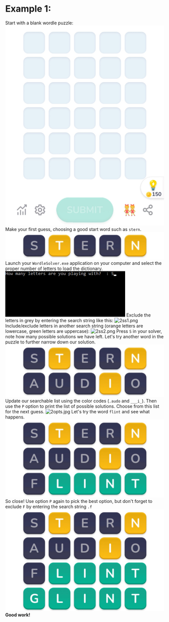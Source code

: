 # Example 1:
Start with a blank wordle puzzle:
![blank.jpg](Documentation/blank.jpg)
Make your first guess, choosing a good start word such as `stern`.
![2guess1.jpg](Documentation/2guess1.jpg)
Launch your `WordleSolver.exe` application on your computer and select the proper number of letters to load the dictionary.
![load_dict.png](Documentation/load_dict.png)
Exclude the letters in grey by entering the search string like this:
![2ss1.png](Documentation/2ss1.png)
Include/exclude letters in another search string (orange letters are lowercase, green letters are uppercase):
![2ss2.png](Documentation/2ss2.png)
Press `S` in your solver, note how many possible solutions we have left. Let's try another word in the puzzle to further narrow down our solution.
![2guess2.jpg](Documentation/2guess2.jpg)
Update our searchable list using the color codes (`.audo` and `___i_`). Then use the `P` option to print the list of possible solutions. Choose from this list for the next guess.
![2opts.jpg](Documentation/2opts.jpg)
Let's try the word `flint` and see what happens.
![2guess3.jpg](Documentation/2guess3.jpg)
So close! Use option `P` again to pick the best option, but don't forget to exclude `F` by entering the search string `.f`
![2guess4.jpg](Documentation/2guess4.jpg)
**Good work!**